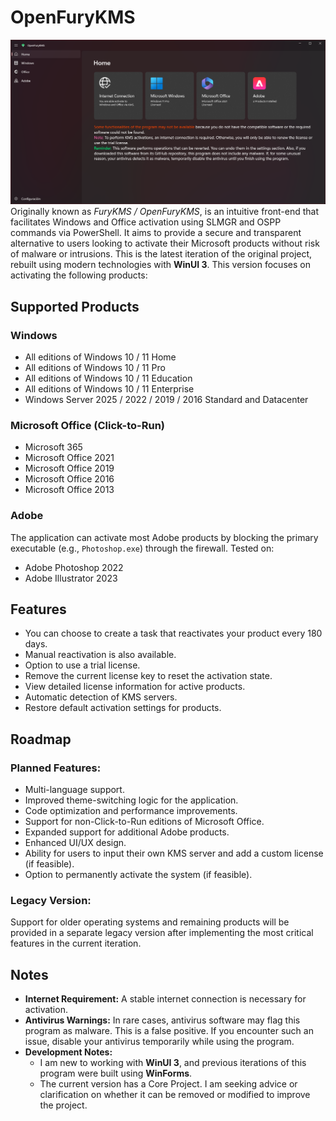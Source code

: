 # OpenFuryKMS
![Screenshot](screenshot.png)
Originally known as *FuryKMS / OpenFuryKMS*, is an intuitive front-end that facilitates Windows and Office activation using SLMGR and OSPP commands via PowerShell. It aims to provide a secure and transparent alternative to users looking to activate their Microsoft products without risk of malware or intrusions.
This is the latest iteration of the original project, rebuilt using modern technologies with **WinUI 3**. This version focuses on activating the following products:

## Supported Products
### Windows
- All editions of Windows 10 / 11 Home
- All editions of Windows 10 / 11 Pro
- All editions of Windows 10 / 11 Education
- All editions of Windows 10 / 11 Enterprise
- Windows Server 2025 / 2022 / 2019 / 2016 Standard and Datacenter

### Microsoft Office (Click-to-Run)
- Microsoft 365
- Microsoft Office 2021
- Microsoft Office 2019
- Microsoft Office 2016
- Microsoft Office 2013

### Adobe
The application can activate most Adobe products by blocking the primary executable (e.g., `Photoshop.exe`) through the firewall. Tested on:

- Adobe Photoshop 2022
- Adobe Illustrator 2023

## Features
  - You can choose to create a task that reactivates your product every 180 days.
  - Manual reactivation is also available.
  - Option to use a trial license.
  - Remove the current license key to reset the activation state.
  - View detailed license information for active products.
  - Automatic detection of KMS servers.
  - Restore default activation settings for products.

## Roadmap
### Planned Features:
- Multi-language support.
- Improved theme-switching logic for the application.
- Code optimization and performance improvements.
- Support for non-Click-to-Run editions of Microsoft Office.
- Expanded support for additional Adobe products.
- Enhanced UI/UX design.
- Ability for users to input their own KMS server and add a custom license (if feasible).
- Option to permanently activate the system (if feasible).

### Legacy Version:
Support for older operating systems and remaining products will be provided in a separate legacy version after implementing the most critical features in the current iteration.

## Notes
- **Internet Requirement:** A stable internet connection is necessary for activation.
- **Antivirus Warnings:** In rare cases, antivirus software may flag this program as malware. This is a false positive. If you encounter such an issue, disable your antivirus temporarily while using the program.
- **Development Notes:**
  - I am new to working with **WinUI 3**, and previous iterations of this program were built using **WinForms**.
  - The current version has a Core Project. I am seeking advice or clarification on whether it can be removed or modified to improve the project.
